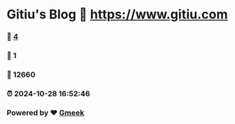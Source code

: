 # Gitiu's Blog :link: https://www.gitiu.com 
### :page_facing_up: [4](https://www.gitiu.com/tag.html) 
### :speech_balloon: 1 
### :hibiscus: 12660 
### :alarm_clock: 2024-10-28 16:52:46 
### Powered by :heart: [Gmeek](https://github.com/Meekdai/Gmeek)
